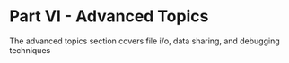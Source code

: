# Part VI - Advanced Topics

The advanced topics section covers file i/o, data sharing, and debugging techniques